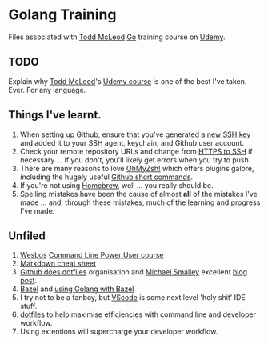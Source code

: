 # Golang Training
 Files associated with [Todd McLeod](https://twitter.com/todd_mcleod) [Go](https://go.dev "The Go programming language") training course on [Udemy](https://www.udemy.com "Main Site").

## TODO
Explain why [Todd McLeod](https://twitter.com/todd_mclead)'s [Udemy course](https://www.udemy.com/course/learn-how-to-code) is one of the best I've taken. Ever. For any language.

 ## Things I've learnt.
 1. When setting up Github, ensure that you've generated a [new SSH key](https://docs.github.com/en/authentication/connecting-to-github-with-ssh/generating-a-new-ssh-key-and-adding-it-to-the-ssh-agent) and added it to your SSH agent, keychain, and Github user account.
 2. Check your remote repository URLs and change from [HTTPS to SSH](https://docs.github.com/en/get-started/getting-started-with-git/managing-remote-repositories#switching-remote-urls-from-https-to-ssh) if necessary ... if you don't, you'll likely get errors when you try to push.
 3. There are many reasons to love [OhMyZsh!](https://ohmyz.sh/) which offers plugins galore, including the hugely useful [Github short commands](https://kapeli.com/cheat_sheets/Oh-My-Zsh_Git.docset/Contents/Resources/Documents/index).
 4. If you're not using [Homebrew](https://brew.sh/), well ... you really should be.
 5. Spelling mistakes have been the cause of almost **all** of the mistakes I've made ... and, through these mistakes, much of the learning and progress I've made. 

## Unfiled
1. [Wesbos](https://twitter.com/wesbos) [Command Line Power User course](https://commandlinepoweruser.com/)
2. [Markdown cheat sheet](https://www.markdownguide.org/cheat-sheet/)
3. [Github does dotfiles](https://dotfiles.github.io/) organisation and [Michael Smalley](https://twitter.com/michaeljsmalley) excellent [blog post](http://blog.smalleycreative.com/tutorials/using-git-and-github-to-manage-your-dotfiles/).
4. [Bazel](https://bazel.build) and [using Golang with Bazel](https://medium.com/@simontoth/golang-with-bazel-2b5310d4ce48)
5. I try not to be a fanboy, but [VScode](https://code.visualstudio.com/) is some next level 'holy shit' IDE stuff.
6. [dotfiles](https://github.com/mpyeager/dotfiles) to help maximise efficiencies with command line and developer workflow.
7. Using extentions will supercharge your developer workflow.